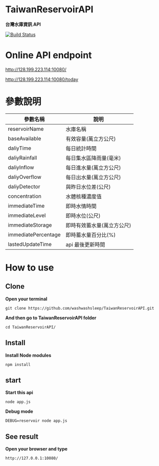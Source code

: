 # TaiwanReservoirAPI

**台灣水庫資訊 API**

[![Build Status](https://travis-ci.org/washwashsleep/TaiwanReservoirAPI.svg?branch=master)](https://travis-ci.org/washwashsleep/TaiwanReservoirAPI)

# Online API endpoint

http://128.199.223.114:10080/

http://128.199.223.114:10080/today

# 參數說明

| 參數名稱 | 說明  |
|---|---|
| reservoirName  |  水庫名稱  |
| baseAvailable  | 有效容量(萬立方公尺)  |
| daliyTime  |  每日統計時間 |
| daliyRainfall  |  每日集水區降雨量(毫米) |
| daliyInflow  |  每日進水量(萬立方公尺) |
| daliyOverflow  |  每日出水量(萬立方公尺)|
| daliyDetector  |  與昨日水位差(公尺)|
| concentration  |  水體核種濃度值|
| immediateTime  |  即時水情時間|
| immediateLevel  |  即時水位(公尺)|
| immediateStorage  |  即時有效蓄水量(萬立方公尺)|
| immediatePercentage  |  即時蓄水量百分比(%)|
| lastedUpdateTime  |  api 最後更新時間 |

# How to use

## Clone

**Open your terminal**

`git clone https://github.com/washwashsleep/TaiwanReservoirAPI.git`

**And then go to TaiwanReservoirAPI folder**

`cd TaiwanReservoirAPI/`


## Install

**Install Node modules**

`npm install`

## start

**Start this api**

`node app.js`

**Debug mode**

`DEBUG=reservoir node app.js`

## See result

**Open your browser and type**

`http://127.0.0.1:10080/`
